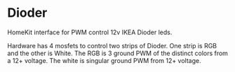 # Dioder

HomeKit interface for PWM control 12v IKEA Dioder leds.

Hardware has 4 mosfets to control two strips of Dioder.  One strip is RGB and the other is White.
The RGB is 3 ground PWM of the distinct colors from a 12+ voltage.
The white is singular ground PWM from 12+ voltage.

